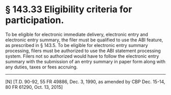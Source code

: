 # § 143.33   Eligibility criteria for participation.

To be eligible for electronic immediate delivery, electronic entry and electronic entry summary, the filer must be qualified to use the ABI feature, as prescribed in § 143.5. To be eligible for electronic entry summary processing, filers must be authorized to use the ABI statement processing system. Filers not so authorized would have to follow the electronic entry summary with the submission of an entry summary in paper form along with any duties, taxes or fees accruing.



---

[N] [T.D. 90-92, 55 FR 49886, Dec. 3, 1990, as amended by CBP Dec. 15-14, 80 FR 61290, Oct. 13, 2015]




